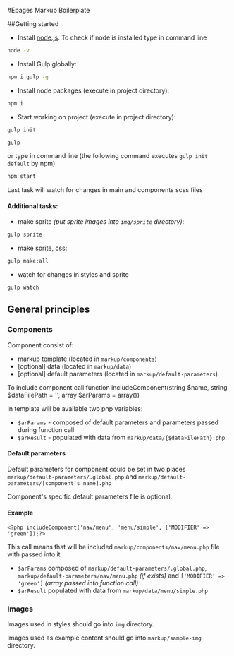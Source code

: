 #Epages Markup Boilerplate

##Getting started

* Install [node.js](https://nodejs.org/).
    To check if node is installed type in command line
```bash
node -v
```
* Install Gulp globally:
```bash
npm i gulp -g
```
* Install node packages (execute in project directory):
```bash
npm i
```
* Start working on project (execute in project directory):
```bash
gulp init
```
```bash
gulp
```
or type in command line (the following command executes `gulp init default` by npm)
```bash
npm start
```

Last task will watch for changes in main and components scss files

#### Additional tasks:

- make sprite _(put sprite images into `img/sprite` directory)_:
```bash
gulp sprite
```
- make sprite, css:
```bash
gulp make:all
```
- watch for changes in styles and sprite
```bash
gulp watch
```

## General principles

### Components

Component consist of:
* markup template (located in `markup/components`)
* [optional] data (located in `markup/data`)
* [optional] default parameters (located in `markup/default-parameters`)

To include component call function includeComponent(string $name, string $dataFilePath = '', array $arParams = array())

In template will be available two php variables:
* `$arParams` - composed of default parameters and parameters passed during function call
* `$arResult` - populated with data from `markup/data/{$dataFilePath}.php`

#### Default parameters

Default parameters for component could be set in two places `markup/default-parameters/.global.php`
 and `markup/default-parameters/[component's name].php`

Component's specific default parameters file is optional.
 
#### Example

`<?php includeComponent('nav/menu', 'menu/simple', ['MODIFIER' => 'green']);?>`

This call means that will be included `markup/components/nav/menu.php` file
with passed into it
* `$arParams` composed of `markup/default-parameters/.global.php`,
`markup/default-parameters/nav/menu.php` _(if exists)_ and `['MODIFIER' => 'green']` _(array passed into function call)_
* `$arResult` populated with data from `markup/data/menu/simple.php`

### Images

Images used in styles should go into `img` directory.

Images used as example content should go into `markup/sample-img` directory.

